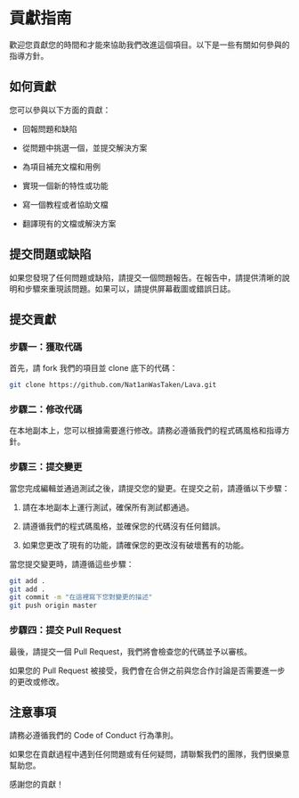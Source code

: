 

# 貢獻指南

歡迎您貢獻您的時間和才能來協助我們改進這個項目。以下是一些有關如何參與的指導方針。

## 如何貢獻

您可以參與以下方面的貢獻：

- 回報問題和缺陷

- 從問題中挑選一個，並提交解決方案

- 為項目補充文檔和用例

- 實現一個新的特性或功能

- 寫一個教程或者協助文檔

- 翻譯現有的文檔或解決方案

## 提交問題或缺陷

如果您發現了任何問題或缺陷，請提交一個問題報告。在報告中，請提供清晰的說明和步驟來重現該問題。如果可以，請提供屏幕截圖或錯誤日誌。

## 提交貢獻

### 步驟一：獲取代碼

首先，請 fork 我們的項目並 clone 底下的代碼：

```sh
git clone https://github.com/Nat1anWasTaken/Lava.git
```

### 步驟二：修改代碼

在本地副本上，您可以根據需要進行修改。請務必遵循我們的程式碼風格和指導方針。

### 步驟三：提交變更

當您完成編輯並通過測試之後，請提交您的變更。在提交之前，請遵循以下步驟：

1. 請在本地副本上運行測試，確保所有測試都通過。

2. 請遵循我們的程式碼風格，並確保您的代碼沒有任何錯誤。

3. 如果您更改了現有的功能，請確保您的更改沒有破壞舊有的功能。

當您提交變更時，請遵循這些步驟：

```sh
git add .
git add .
git commit -m "在這裡寫下您對變更的描述"
git push origin master
```

### 步驟四：提交 Pull Request

最後，請提交一個 Pull Request，我們將會檢查您的代碼並予以審核。

如果您的 Pull Request 被接受，我們會在合併之前與您合作討論是否需要進一步的更改或修改。

## 注意事項

請務必遵循我們的 Code of Conduct 行為準則。

如果您在貢獻過程中遇到任何問題或有任何疑問，請聯繫我們的團隊，我們很樂意幫助您。

感謝您的貢獻！
